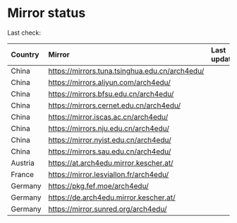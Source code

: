 <script src="./time.js"></script>
# Mirror status
Last check: <script type="text/javascript">localize(1736310368.297763);</script>

|Country|Mirror|Last update|
|:------|:-----|:----------|
|China|https://mirrors.tuna.tsinghua.edu.cn/arch4edu/|<script type="text/javascript">localize(1736275759);</script>|
|China|https://mirrors.aliyun.com/arch4edu/|<script type="text/javascript">localize(1736275759);</script>|
|China|https://mirrors.bfsu.edu.cn/arch4edu/|<script type="text/javascript">localize(1736275759);</script>|
|China|https://mirrors.cernet.edu.cn/arch4edu/|<script type="text/javascript">localize(1736275759);</script>|
|China|https://mirror.iscas.ac.cn/arch4edu/|<script type="text/javascript">localize(1736275759);</script>|
|China|https://mirrors.nju.edu.cn/arch4edu/|<script type="text/javascript">localize(1736232159);</script>|
|China|https://mirror.nyist.edu.cn/arch4edu/|<script type="text/javascript">localize(1736275759);</script>|
|China|https://mirrors.sau.edu.cn/arch4edu/|<script type="text/javascript">localize(1731653531);</script>|
|Austria|https://at.arch4edu.mirror.kescher.at/|<script type="text/javascript">localize(1736275759);</script>|
|France|https://mirror.lesviallon.fr/arch4edu/|<script type="text/javascript">localize(1736275759);</script>|
|Germany|https://pkg.fef.moe/arch4edu/|<script type="text/javascript">localize(1736275759);</script>|
|Germany|https://de.arch4edu.mirror.kescher.at/|<script type="text/javascript">localize(1736275759);</script>|
|Germany|https://mirror.sunred.org/arch4edu/|<script type="text/javascript">localize(1736275759);</script>|

<script src="./tablefilter/tablefilter.js"></script>
<script src="./table.js"></script>